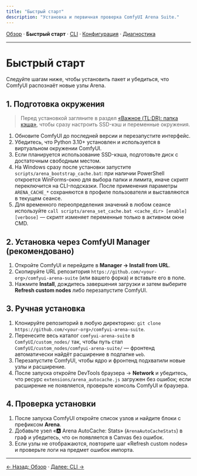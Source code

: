 ```yaml
---
title: "Быстрый старт"
description: "Установка и первичная проверка ComfyUI Arena Suite."
---
```


[Обзор](index.md) · **Быстрый старт** · [CLI](cli.md) · [Конфигурация](config.md) · [Диагностика](troubleshooting.md)

---

# Быстрый старт

Следуйте шагам ниже, чтобы установить пакет и убедиться, что ComfyUI распознаёт новые узлы Arena.

## 1. Подготовка окружения
> Перед установкой загляните в раздел [«Важное (TL;DR): папка кэша»](index.md#важное-tldr-папка-кэша), чтобы сразу настроить SSD-кэш и переменные окружения.
1. Обновите ComfyUI до последней версии и перезапустите интерфейс.
2. Убедитесь, что Python 3.10+ установлен и используется в виртуальном окружении ComfyUI.
3. Если планируется использование SSD-кэша, подготовьте диск с достаточным свободным местом.
4. На Windows сразу после установки запустите `scripts/arena_bootstrap_cache.bat`: при наличии PowerShell откроется WinForms-окно для выбора папки и лимита, иначе скрипт переключится на CLI-подсказки. После применения параметры `ARENA_CACHE_*` сохраняются в профиле пользователя и выставляются в текущем сеансе.
5. Для временного переопределения значений в любом сеансе используйте `call scripts/arena_set_cache.bat <cache_dir> [enable] [verbose]` — скрипт изменяет переменные только в активном окне CMD.

## 2. Установка через ComfyUI Manager (рекомендовано)
1. Откройте ComfyUI и перейдите в **Manager → Install from URL**.
2. Скопируйте URL репозитория `https://github.com/<your-org>/comfyui-arena-suite` (или вашего форка) и вставьте его в поле.
3. Нажмите **Install**, дождитесь завершения загрузки и затем выберите **Refresh custom nodes** либо перезапустите ComfyUI.

## 3. Ручная установка
1. Клонируйте репозиторий в любую директорию: `git clone https://github.com/<your-org>/comfyui-arena-suite`.
2. Перенесите весь каталог `comfyui-arena-suite` в `ComfyUI/custom_nodes/` так, чтобы путь стал `ComfyUI/custom_nodes/comfyui-arena-suite/` — фронтенд автоматически найдёт расширение в подпапке `web`.
3. Перезапустите ComfyUI, чтобы ядро и фронтенд подхватили новые узлы и расширение.
4. После запуска откройте DevTools браузера → **Network** и убедитесь, что ресурс `extensions/arena_autocache.js` загружен без ошибок; если расширение не появляется, проверьте консоль ComfyUI и браузера.

## 4. Проверка установки
1. После запуска ComfyUI откройте список узлов и найдите блоки с префиксом **Arena**.
2. Добавьте узел «🅰️ Arena AutoCache: Stats» (`ArenaAutoCacheStats`) в граф и убедитесь, что он появляется в Canvas без ошибок.
3. Если узлы не отображаются, повторите шаг «Refresh custom nodes» и проверьте логи на предмет ошибок импорта.

---

[← Назад: Обзор](index.md) · [Далее: CLI →](cli.md)
